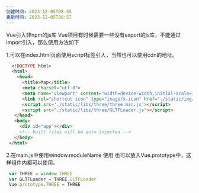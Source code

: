 ```yaml
---
创建时间: 2023-12-05T08:55
更新时间: 2023-12-05T08:57
---
```

Vue引入非npm的js库
Vue项目有时候需要一些没有export的js库，不能通过import引入，那么使用方法如下

1.可以在index.html页面使用script标签引入，当然也可以使用cdn的地址。

```html
  <!DOCTYPE html>
  <html>
    <head>
      <title>Map</title>
      <meta charset="utf-8">
      <meta name="viewport" content="width=device-width,initial-scale=1.0">
      <link rel="shortcut icon" type="image/x-icon" href="./static/img/favicon.ico"/>
      <script src='./static/libs/three/three.min.js'></script>
      <script src="./static/libs/three/GLTFLoader.js"></script>
   </head>
   <body>
     <div id="app"></div>
     <!-- built files will be auto injected -->
   </body>
 </html>
```

2.在main.js中使用window.moduleName 使用
也可以放入Vue.prototype中，这样组件内都可以使用。
```js
 var THREE = window.THREE
 var GLTFLoader = THREE.GLTFLoader
 Vue.prototype.THREE = THREE
```